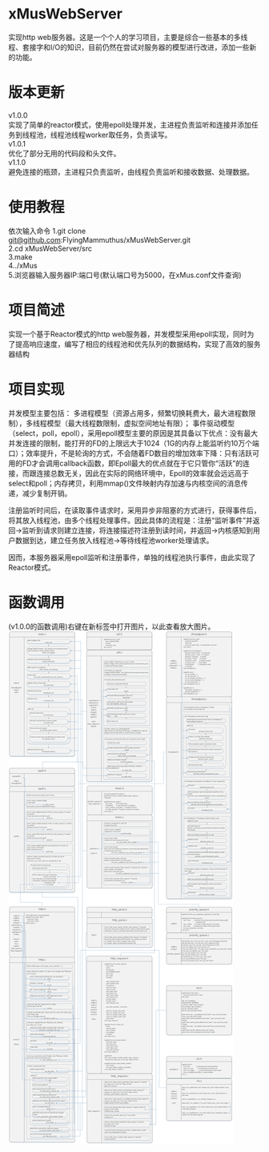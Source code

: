 # xMusWebServer
实现http web服务器。这是一个个人的学习项目，主要是综合一些基本的多线程、套接字和I/O的知识，目前仍然在尝试对服务器的模型进行改进，添加一些新的功能。

# 版本更新
v1.0.0   
实现了简单的reactor模式，使用epoll处理并发，主进程负责监听和连接并添加任务到线程池，线程池线程worker取任务，负责读写。  
v1.0.1   
优化了部分无用的代码段和头文件。  
v1.1.0  
避免连接的瓶颈，主进程只负责监听，由线程负责监听和接收数据、处理数据。  

# 使用教程
依次输入命令
1.git clone git@github.com:FlyingMammuthus/xMusWebServer.git  
2.cd xMusWebServer/src  
3.make  
4../xMus  
5.浏览器输入服务器IP:端口号(默认端口号为5000，在xMus.conf文件查询)

# 项目简述
实现一个基于Reactor模式的http web服务器，并发模型采用epoll实现，同时为了提高响应速度，编写了相应的线程池和优先队列的数据结构，实现了高效的服务器结构

# 项目实现
并发模型主要包括：
多进程模型（资源占用多，频繁切换耗费大，最大进程数限制），多线程模型（最大线程数限制，虚拟空间地址有限）；
事件驱动模型（select，poll，epoll），采用epoll模型主要的原因是其具备以下优点：没有最大并发连接的限制，能打开的FD的上限远大于1024（1G的内存上能监听约10万个端口）；效率提升，不是轮询的方式，不会随着FD数目的增加效率下降：只有活跃可用的FD才会调用callback函数，即Epoll最大的优点就在于它只管你“活跃”的连接，而跟连接总数无关，因此在实际的网络环境中，Epoll的效率就会远远高于select和poll；内存拷贝，利用mmap()文件映射内存加速与内核空间的消息传递，减少复制开销。

注册监听时间后，在读取事件请求时，采用异步非阻塞的方式进行，获得事件后，将其放入线程池，由多个线程处理事件。因此具体的流程是：注册“监听事件”并返回->监听到请求则建立连接，将连接描述符注册到读时间，并返回->内核感知到用户数据到达，建立任务放入线程池->等待线程池worker处理请求。

因而，本服务器采用epoll监听和注册事件，单独的线程池执行事件，由此实现了Reactor模式。

# 函数调用
(v1.0.0的函数调用)右键在新标签中打开图片，以此查看放大图片。
![imag](https://github.com/FlyingMammuthus/xMusWebServer/blob/master/callTree/function%20calling%20tree.jpg)

